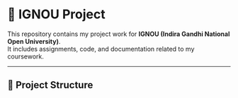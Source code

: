 # 📘 IGNOU Project

This repository contains my project work for **IGNOU (Indira Gandhi National Open University)**.  
It includes assignments, code, and documentation related to my coursework.

---

## 📂 Project Structure
